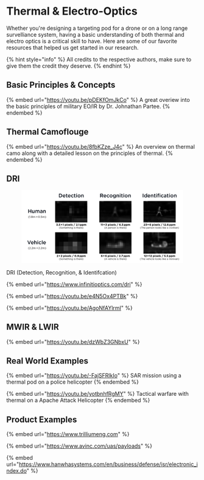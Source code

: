 # Thermal & Electro-Optics

Whether you're designing a targeting pod for a drone or on a long range survelliance system, having a basic understanding of both thermal and electro optics is a critical skill to have. Here are some of our favorite resources that helped us get started in our research.

{% hint style="info" %}
All credits to the respective authors, make sure to give them the credit they deserve.
{% endhint %}

## Basic Principles & Concepts

{% embed url="https://youtu.be/pDEKfOmJkCo" %}
A great overiew into the basic principles of military EO/IR by Dr. Johnathan Partee.
{% endembed %}

## Thermal Camoflouge

{% embed url="https://youtu.be/8fbKZze_J4c" %}
An overview on thermal camo along with a detailed lesson on the principles of thermal.
{% endembed %}



## DRI

<figure><img src="../.gitbook/assets/DRI Chart.png" alt=""><figcaption></figcaption></figure>

DRI (Detection, Recognition, & Identifcation)

{% embed url="https://www.infinitioptics.com/dri" %}

{% embed url="https://youtu.be/e4N5Ox4PTBk" %}

{% embed url="https://youtu.be/AgoNfAYlrmI" %}

## MWIR & LWIR

{% embed url="https://youtu.be/dzWbZ3GNbxU" %}

## Real World Examples

{% embed url="https://youtu.be/-FajSFRlkIo" %}
SAR mission using a thermal pod on a police helicopter
{% endembed %}

{% embed url="https://youtu.be/yotbnhfRgMY" %}
Tactical warfare with thermal on a Apache Attack Helicopter
{% endembed %}

## Product Examples

{% embed url="https://www.trilliumeng.com" %}

{% embed url="https://www.avinc.com/uas/payloads" %}

{% embed url="https://www.hanwhasystems.com/en/business/defense/isr/electronic_index.do" %}
